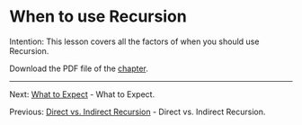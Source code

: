 # When to use Recursion

Intention: This lesson covers all the factors of when you should use Recursion.

Download the PDF file of the [chapter](chapter_4.pdf).

<hr>

Next: [What to Expect](chapter_5.md "What to Expect") - What to Expect.

Previous: [Direct vs. Indirect Recursion](chapter_3.md "Direct vs. Indirect Recursion") - Direct vs. Indirect Recursion.